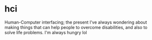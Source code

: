 # hci
Human-Computer interfacing; the present
I've always wondering about making things that can help people to overcome disabilities, and also to solve life problems.
I'm always hungry lol
